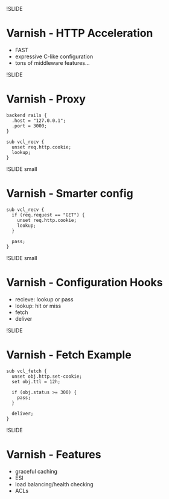 !SLIDE 
# Varnish - HTTP Acceleration #

  * FAST
  * expressive C-like configuration
  * tons of middleware features...

!SLIDE
# Varnish - Proxy #

    backend rails {
      .host = "127.0.0.1";
      .port = 3000;
    }

    sub vcl_recv {
      unset req.http.cookie;
      lookup;
    }


!SLIDE small
# Varnish - Smarter config

    sub vcl_recv {
      if (req.request == "GET") {
        unset req.http.cookie;
        lookup;
      }

      pass;
    }

!SLIDE small
# Varnish - Configuration Hooks

  * recieve: lookup or pass
  * lookup: hit or miss
  * fetch
  * deliver

!SLIDE 
# Varnish - Fetch Example

    sub vcl_fetch {
      unset obj.http.set-cookie;
      set obj.ttl = 12h;
 
      if (obj.status >= 300) {
        pass;
      }
 
      deliver;
    }

!SLIDE
# Varnish - Features #

  * graceful caching
  * ESI
  * load balancing/health checking
  * ACLs


